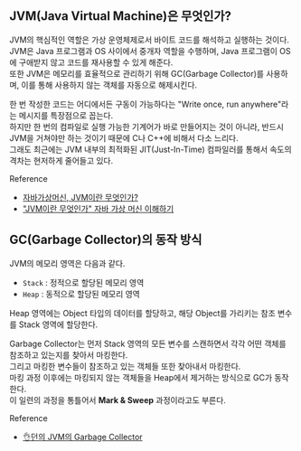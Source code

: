 ## JVM(Java Virtual Machine)은 무엇인가?

JVM의 핵심적인 역할은 가상 운영체제로서 바이트 코드를 해석하고 실행하는 것이다.  
JVM은 Java 프로그램과 OS 사이에서 중개자 역할을 수행하며, Java 프로그램이 OS에 구애받지 않고 코드를 재사용할 수 있게 해준다.  
또한 JVM은 메모리를 효율적으로 관리하기 위해 GC(Garbage Collector)를 사용하며, 이를 통해 사용하지 않는 객체를 자동으로 해제시킨다.

한 번 작성한 코드는 어디에서든 구동이 가능하다는 "Write once, run anywhere"라는 메시지를 특장점으로 꼽는다.  
하지만 한 번의 컴파일로 실행 가능한 기계어가 바로 만들어지는 것이 아니라, 반드시 JVM을 거쳐야만 하는 것이기 때문에 C나 C++에 비해서 다소 느리다.  
그래도 최근에는 JVM 내부의 최적화된 JIT(Just-In-Time) 컴파일러를 통해서 속도의 격차는 현저하게 줄어들고 있다.

Reference

- [자바가상머신, JVM이란 무엇인가?](https://asfirstalways.tistory.com/158)
- ["JVM이란 무엇인가" 자바 가상 머신 이해하기](https://www.itworld.co.kr/news/110837)

## GC(Garbage Collector)의 동작 방식

JVM의 메모리 영역은 다음과 같다.

- `Stack` : 정적으로 할당된 메모리 영역
- `Heap` : 동적으로 할당된 메모리 영역

Heap 영역에는 Object 타입의 데이터를 할당하고, 해당 Object를 가리키는 참조 변수를 Stack 영역에 할당한다.

Garbage Collector는 먼저 Stack 영역의 모든 변수를 스캔하면서 각각 어떤 객체를 참조하고 있는지를 찾아서 마킹한다.  
그리고 마킹한 변수들이 참조하고 있는 객체들 또한 찾아내서 마킹한다.  
마킹 과정 이후에는 마킹되지 않는 객체들을 Heap에서 제거하는 방식으로 GC가 동작한다.  
이 일련의 과정을 통틀어서 **Mark & Sweep** 과정이라고도 부른다.

Reference

- [👌던의 JVM의 Garbage Collector](https://youtu.be/vZRmCbl871I?si=yN0Q22MZMxLSlaYO)

